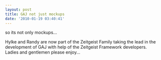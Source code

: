 ```yaml
---
layout: post
title: GAJ not just mockups
date: '2010-01-19 03:40:41'
---
```


so its not only mockups...

Hylke and Randy are now part of the Zeitgeist Family taking the lead in the development of GAJ with help of the Zeitgeist Framework developers. Ladies and gentlemen please enjoy...
<object width="425" height="344"><param name="movie" value="http://www.youtube.com/v/CuNd8Kf5c9Q&hl=en_US&fs=1&"></param><param name="allowFullScreen" value="true"></param><param name="allowscriptaccess" value="always"></param><embed src="http://www.youtube.com/v/CuNd8Kf5c9Q&hl=en_US&fs=1&" type="application/x-shockwave-flash" allowscriptaccess="always" allowfullscreen="true" width="425" height="344"></embed></object>